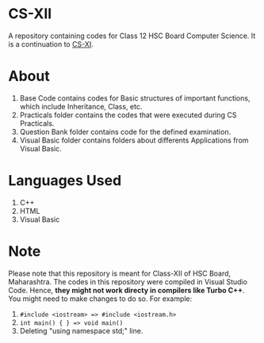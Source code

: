 # CS-XII
A repository containing codes for Class 12 HSC Board Computer Science. It is a continuation to [CS-XI](https://github.com/adiiityaaa/CS-XI).

# About
1. Base Code contains codes for Basic structures of important functions, which include Inheritance, Class, etc.
2. Practicals folder contains the codes that were executed during CS Practicals.
3. Question Bank folder contains code for the defined examination.
4. Visual Basic folder contains folders about differents Applications from Visual Basic.

# Languages Used
1. C++
2. HTML
3. Visual Basic

# Note
Please note that this repository is meant for Class-XII of HSC Board, Maharashtra. The codes in this repository were compiled in Visual Studio Code. Hence, **they might not work directy in compilers like Turbo C++**. You might need to make changes to do so. For example: 
1. ```#include <iostream> => #include <iostream.h>```
2. ```int main() { } => void main()```
3. Deleting "using namespace std;" line.
